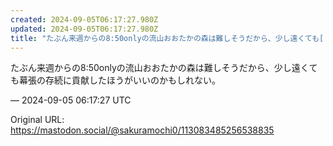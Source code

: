 ```yaml
---
created: 2024-09-05T06:17:27.980Z
updated: 2024-09-05T06:17:27.980Z
title: "たぶん来週からの8:50onlyの流山おおたかの森は難しそうだから、少し遠くても[...]"
---
```


<p>たぶん来週からの8:50onlyの流山おおたかの森は難しそうだから、少し遠くても幕張の存続に貢献したほうがいいのかもしれない。</p>

&mdash; 2024-09-05 06:17:27 UTC

Original URL: https://mastodon.social/@sakuramochi0/113083485256538835
